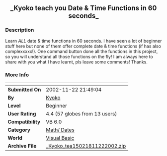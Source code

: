 ﻿<div align="center">

## \_Kyoko teach you Date & Time Functions in 60 seconds\_


</div>

### Description

Learn *ALL* date & time functions in 60 seconds. I have seen a lot of beginner stuff here but none of them offer complete date & time functions (if has also complexxxxx!). One command button done all the functions in this project, so you will understand all those functions on the fly! I am always here to share with you what I have learnt, pls leave some comments! Thanks.
 
### More Info
 


<span>             |<span>
---                |---
**Submitted On**   |2002-11-22 21:49:04
**By**             |[Kyoko](https://github.com/Planet-Source-Code/PSCIndex/blob/master/ByAuthor/kyoko.md)
**Level**          |Beginner
**User Rating**    |4.4 (57 globes from 13 users)
**Compatibility**  |VB 6\.0
**Category**       |[Math/ Dates](https://github.com/Planet-Source-Code/PSCIndex/blob/master/ByCategory/math-dates__1-37.md)
**World**          |[Visual Basic](https://github.com/Planet-Source-Code/PSCIndex/blob/master/ByWorld/visual-basic.md)
**Archive File**   |[\_Kyoko\_tea15021811222002\.zip](https://github.com/Planet-Source-Code/kyoko-kyoko-teach-you-date-time-functions-in-60-seconds__1-40979/archive/master.zip)








